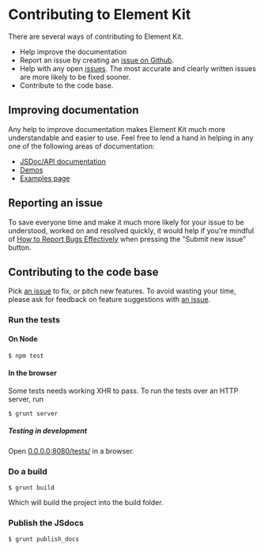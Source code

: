 # Contributing to Element Kit

There are several ways of contributing to Element Kit.

* Help improve the documentation
* Report an issue by creating an [issue on Github](https://github.com/mkay581/element-kit/issues/new).
* Help with any open [issues](https://github.com/mkay581/element-kit/issues). The most accurate and clearly written issues are more likely to be fixed sooner.
* Contribute to the code base.

## Improving documentation

Any help to improve documentation makes Element Kit much more understandable and easier to use. Feel free to lend a hand in helping in any one of the following areas of documentation:

* [JSDoc/API documentation](http://mkay581.github.io/element-kit/)
* [Demos](https://github.com/mkay581/element-kit/tree/master/demo)
* [Examples page](https://github.com/mkay581/element-kit/blob/master/docs/element.md)

## Reporting an issue

To save everyone time and make it much more likely for your issue to be understood, worked on and resolved quickly, it would help if you're mindful of [How to Report Bugs Effectively](http://www.chiark.greenend.org.uk/~sgtatham/bugs.html) when pressing the "Submit new issue" button.

## Contributing to the code base

Pick [an issue](https://github.com/mkay581/element-kit/issues) to fix, or pitch
new features. To avoid wasting your time, please ask for feedback on feature
suggestions with [an issue](https://github.com/mkay581/element-kit/issues/new).

### Run the tests

#### On Node

    $ npm test

#### In the browser

Some tests needs working XHR to pass. To run the tests over an HTTP server, run

    $ grunt server

##### Testing in development

Open [0.0.0.0:8080/tests/](http://0.0.0.0:8080/tests/) in a browser.


### Do a build

    $ grunt build
    
Which will build the project into the build folder.

### Publish the JSdocs

    $ grunt publish_docs
    

